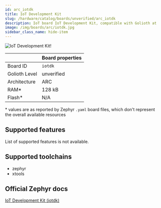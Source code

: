 ```yaml
---
id: arc_iotdk
title: IoT Development Kit
slug: /hardware/catalog/boards/unverified/arc_iotdk
description: IoT board IoT Development Kit, compatible with Golioth at unverified level.
image: /img/boards/arc/iotdk.jpg
sidebar_class_name: hide-item
---
```


[//]: # (This is an auto-generated file, do not edit! Changes to it will be lost upon re-generation)

![IoT Development Kit!](/img/boards/arc/iotdk.jpg "IoT Development Kit")

|                | Board properties     |
| -------------  | -------------------- |
| Board ID       | `iotdk` |
| Golioth Level  | unverified       |
| Architecture   | ARC |
| RAM*           | 128 kB |
| Flash*         | N/A |

\* values are as reported by Zephyr `.yaml` board files, which don't represent the overall available resources



## Supported features

List of supported features is not available.

## Supported toolchains

* zephyr
* xtools

## Official Zephyr docs

[IoT Development Kit (iotdk)](https://docs.zephyrproject.org/latest/boards/arc/iotdk/doc/index.html)
